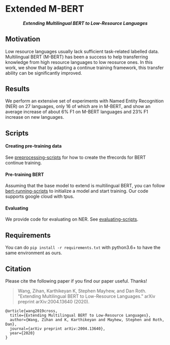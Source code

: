 # Extended M-BERT
<h5 align="center">Extending Multilingual BERT to Low-Resource Languages </h5>

## Motivation
Low resource languages usually lack sufficient task-related labelled data. Multilingual BERT (M-BERT) has been a 
success to help transferring knowledge from high resource languages to low reosurce ones. 
In this work, we show that by adapting a continue training framework, this transfer ability can be significantly improved.

## Results
We perform an extensive set of experiments with Named Entity Recognition (NER) on 27 languages, 
only 16 of which are in M-BERT, and show an average increase of about 6% F1 on M-BERT languages and 23% F1 increase on new languages. 

## Scripts

#### Creating pre-training data

See [preprocessing-scripts](preprocessing-scripts) for how to create the tfrecords for BERT continue training.

#### Pre-training BERT

Assuming that the base model to extend is multilingual BERT, you can follow [bert-running-scripts](bert-running-scripts)
to initialize a model and start training. Our code supports google cloud with tpus. 

#### Evaluating

We provide code for evaluating on NER. See [evaluating-scripts](evaluating-scripts).

## Requirements

You can do ```pip install -r requirements.txt``` with python3.6+ to have the same environment as ours.

## Citation
Please cite the following paper if you find our paper useful. Thanks!

>Wang, Zihan, Karthikeyan K, Stephen Mayhew, and Dan Roth. "Extending Multilingual BERT to Low-Resource Languages." arXiv preprint arXiv:2004.13640 (2020).

```
@article{wang2019cross,
  title={Extending Multilingual BERT to Low-Resource Languages},
  author={Wang, Zihan and K, Karthikeyan and Mayhew, Stephen and Roth, Dan},
  journal={arXiv preprint arXiv:2004.13640},
  year={2020}
}
```
